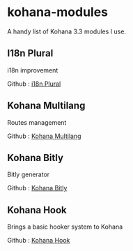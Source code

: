 kohana-modules
==============

A handy list of Kohana 3.3 modules I use. 


## I18n Plural

i18n improvement 

Github : [i18n Plural](https://github.com/czukowski/I18n_Plural/tree/3.3/master)

## Kohana Multilang

Routes management

Github : [Kohana Multilang](https://github.com/spyesx/kohana-multilang/tree/master)

## Kohana Bitly

Bitly generator

Github : [Kohana Bitly](https://github.com/spyesx/kohana-bitly)


## Kohana Hook

Brings a basic hooker system to Kohana

Github : [Kohana Hook](https://github.com/spyesx/kohana-hook)